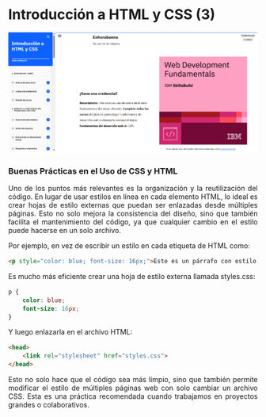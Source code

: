 # Introducción a HTML y CSS (3)

![Imagen](../Capturas/3.png)

### Buenas Prácticas en el Uso de CSS y HTML

<p style="text-align: justify;"> Uno de los puntos más relevantes es la organización y la reutilización del código. En lugar de usar estilos en línea en cada elemento HTML, lo ideal es crear hojas de estilo externas que puedan ser enlazadas desde múltiples páginas. Esto no solo mejora la consistencia del diseño, sino que también facilita el mantenimiento del código, ya que cualquier cambio en el estilo puede hacerse en un solo archivo.</p>

Por ejemplo, en vez de escribir un estilo en cada etiqueta de HTML como:

```html
<p style="color: blue; font-size: 16px;">Este es un párrafo con estilo en línea.</p>
```
Es mucho más eficiente crear una hoja de estilo externa llamada styles.css:
```css
p {
    color: blue;
    font-size: 16px;
}
```
Y luego enlazarla en el archivo HTML:

```html
<head>
    <link rel="stylesheet" href="styles.css">
</head>
```
<p style="text-align: justify;">Esto no solo hace que el código sea más limpio, sino que también permite modificar el estilo de múltiples páginas web con solo cambiar un archivo CSS. Esta es una práctica recomendada cuando trabajamos en proyectos grandes o colaborativos.</p>